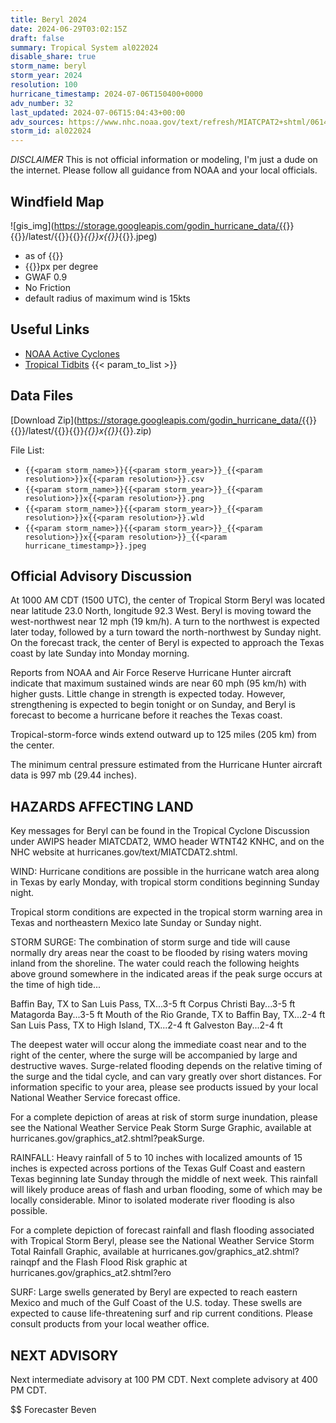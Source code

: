 ```yaml
---
title: Beryl 2024
date: 2024-06-29T03:02:15Z
draft: false
summary: Tropical System al022024
disable_share: true
storm_name: beryl
storm_year: 2024
resolution: 100
hurricane_timestamp: 2024-07-06T150400+0000
adv_number: 32
last_updated: 2024-07-06T15:04:43+00:00
adv_sources: https://www.nhc.noaa.gov/text/refresh/MIATCPAT2+shtml/061449.shtml;https://www.nhc.noaa.gov/refresh/graphics_at2+shtml/091932.shtml?cone
storm_id: al022024
---
```

*DISCLAIMER* This is not official information or modeling, I'm just a dude on the internet.  Please follow all guidance from NOAA and your local officials.

## Windfield Map
![gis_img](https://storage.googleapis.com/godin_hurricane_data/{{<param storm_name>}}{{<param storm_year>}}/latest/{{<param storm_name>}}{{<param storm_year>}}_{{<param resolution>}}x{{<param resolution>}}_{{<param hurricane_timestamp>}}.jpeg)

- as of {{<param last_updated>}}
- {{<param resolution>}}px per degree
- GWAF 0.9
- No Friction
- default radius of maximum wind is 15kts

## Useful Links
- [NOAA Active Cyclones](https://www.nhc.noaa.gov/)
- [Tropical Tidbits](https://www.tropicaltidbits.com/storminfo/)
{{< param_to_list >}}

## Data Files
[Download Zip](https://storage.googleapis.com/godin_hurricane_data/{{<param storm_name>}}{{<param storm_year>}}/latest/{{<param storm_name>}}{{<param storm_year>}}_{{<param resolution>}}x{{<param resolution>}}_{{<param hurricane_timestamp>}}.zip)

File List:
- `{{<param storm_name>}}{{<param storm_year>}}_{{<param resolution>}}x{{<param resolution>}}.csv`
- `{{<param storm_name>}}{{<param storm_year>}}_{{<param resolution>}}x{{<param resolution>}}.png`
- `{{<param storm_name>}}{{<param storm_year>}}_{{<param resolution>}}x{{<param resolution>}}.wld`
- `{{<param storm_name>}}{{<param storm_year>}}_{{<param resolution>}}x{{<param resolution>}}_{{<param hurricane_timestamp>}}.jpeg`


## Official Advisory Discussion
At 1000 AM CDT (1500 UTC), the center of Tropical Storm Beryl was
located near latitude 23.0 North, longitude 92.3 West. Beryl is
moving toward the west-northwest near 12 mph (19 km/h). A turn to
the northwest is expected later today, followed by a turn toward
the north-northwest by Sunday night. On the forecast track, the
center of Beryl is expected to approach the Texas coast by late
Sunday into Monday morning.
 
Reports from NOAA and Air Force Reserve Hurricane Hunter aircraft
indicate that maximum sustained winds are near 60 mph (95 km/h)
with higher gusts. Little change in strength is expected today.
However, strengthening is expected to begin tonight or on Sunday,
and Beryl is forecast to become a hurricane before it reaches the
Texas coast.
 
Tropical-storm-force winds extend outward up to 125 miles (205 km)
from the center.
 
The minimum central pressure estimated from the Hurricane Hunter
aircraft data is 997 mb (29.44 inches).
 
 
HAZARDS AFFECTING LAND
----------------------
Key messages for Beryl can be found in the Tropical Cyclone
Discussion under AWIPS header MIATCDAT2, WMO header WTNT42 KNHC,
and on the NHC website at hurricanes.gov/text/MIATCDAT2.shtml.
 
WIND: Hurricane conditions are possible in the hurricane watch area
along in Texas by early Monday, with tropical storm conditions 
beginning Sunday night.
 
Tropical storm conditions are expected in the tropical storm
warning area in Texas and northeastern Mexico late Sunday or 
Sunday night.
 
STORM SURGE: The combination of storm surge and tide will cause
normally dry areas near the coast to be flooded by rising waters
moving inland from the shoreline.  The water could reach the
following heights above ground somewhere in the indicated areas if
the peak surge occurs at the time of high tide...
 
Baffin Bay, TX to San Luis Pass, TX...3-5 ft
Corpus Christi Bay...3-5 ft
Matagorda Bay...3-5 ft
Mouth of the Rio Grande, TX to Baffin Bay, TX...2-4 ft
San Luis Pass, TX to High Island, TX...2-4 ft
Galveston Bay...2-4 ft
 
The deepest water will occur along the immediate coast near and to
the right of the center, where the surge will be accompanied by
large and destructive waves. Surge-related flooding depends on the
relative timing of the surge and the tidal cycle, and can vary
greatly over short distances.  For information specific to your
area, please see products issued by your local National Weather
Service forecast office.
 
For a complete depiction of areas at risk of storm surge inundation,
please see the National Weather Service Peak Storm Surge Graphic,
available at hurricanes.gov/graphics_at2.shtml?peakSurge.
 
RAINFALL:  Heavy rainfall of 5 to 10 inches with localized amounts
of 15 inches is expected across portions of the Texas Gulf Coast and
eastern Texas beginning late Sunday through the middle of next week. 
This rainfall will likely produce areas of flash and urban 
flooding, some of which may be locally considerable. Minor to 
isolated moderate river flooding is also possible.
 
For a complete depiction of forecast rainfall and flash flooding
associated with Tropical Storm Beryl, please see the National
Weather Service Storm Total Rainfall Graphic, available at
hurricanes.gov/graphics_at2.shtml?rainqpf and the Flash Flood Risk
graphic at hurricanes.gov/graphics_at2.shtml?ero
 
SURF:  Large swells generated by Beryl are expected to reach 
eastern Mexico and much of the Gulf Coast of the U.S. today. 
These swells are expected to cause life-threatening surf and rip 
current conditions. Please consult products from your local weather 
office.
 
 
NEXT ADVISORY
-------------
Next intermediate advisory at 100 PM CDT.
Next complete advisory at 400 PM CDT.
 
$$
Forecaster Beven